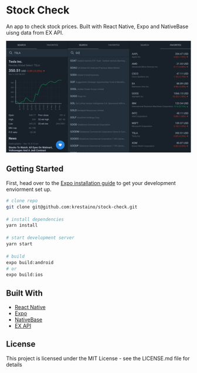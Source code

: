 # Stock Check

An app to check stock prices. Built with React Native, Expo and NativeBase uisng data from EX API.

![alt tag](assets/screenshots/android_group.png)

## Getting Started

First, head over to the [Expo installation guide](https://docs.expo.io/versions/latest/introduction/installation.html) to get your development enviorment set up.

``` bash
# clone repo
git clone git@github.com:krestaino/stock-check.git

# install dependencies
yarn install

# start development server
yarn start

# build
expo build:android
# or
expo build:ios
```

## Built With
* [React Native](https://facebook.github.io/react-native/docs/getting-started.html)
* [Expo](https://docs.expo.io/versions/latest/)
* [NativeBase](https://docs.nativebase.io/)
* [EX API](https://iextrading.com/developer/docs/#getting-started)

## License 
This project is licensed under the MIT License - see the LICENSE.md file for details
